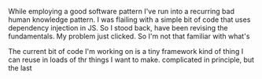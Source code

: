 While employing a good software pattern I've run into a recurring bad human knowledge pattern.
I was flailing with a simple bit of code that uses dependency injection in JS. So I stood back, have been revising the fundamentals. My problem just clicked. So I'm not that familiar with what's 

The current bit of code I'm working on is a tiny framework kind of thing I can reuse in loads of thr things I want to make. complicated in principle, but the last 